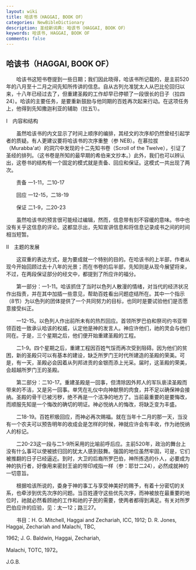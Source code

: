 ```yaml
---
layout: wiki
title: 哈该书（HAGGAI, BOOK OF）
categories: NewBibleDictionary
description: 圣经新词典: 哈该书（HAGGAI, BOOK OF）
keywords: 哈该书, HAGGAI, BOOK OF
comments: false
---
```


## 哈该书（HAGGAI, BOOK OF）

　　哈该书这短书卷提到一些日期；我们因此晓得，哈该书所记载的，是主前520年的八月至十二月之间先知所传讲的信息。自从古列允准犹太人从巴比伦回归以来，十八年已经过去了，但重建圣殿的工作却早已停顿了一段很长的日子（拉四24）。哈该的主要任务，是要重新鼓励与他同期的百姓再次起来行动。在这项任务上，他得到先知撒迦利亚的辅助（拉五1）。

Ⅰ　内容和结构

　　虽然哈该书的内文显示了时间上顺序的编排，其经文的次序却仍然曾经引起学者的质疑。有人更建议要将哈该书的次序重整（参 NEB）。在慕拉拔（Murabba'at）的洞穴中发现的十二先知书卷（Scroll of the Twelve），引证了圣经的排列。（这书卷是所知的最早期的希伯来文抄本。）此外，我们也可以辨认出，这卷书的结构有一个固定的模式就是责备、回应和保证。这模式一共出现了两次。

　　责备 一1-11，二10-17

　　回应 一12-15，二18-19

　　保证 二1-9，二20-23

　　虽然哈该书的预言很可能经过编辑，然而，信息带有刻不容缓的意味。书中也没有关乎这信息的评论。这都显示出，先知宣讲信息和将信息记录成书之间的时间相当短暂。

Ⅱ　主题的发展

　　这双重的表达方式，是为要成就一个特别的目的。在哈该书的上半部，作者从现今开始回顾过去十八年的光景；而在书卷的后半部，先知则是从现今展望将来，不过，在两段保证部分的经文中，都提到了所应许的福分。

　　第一部分：一1-11。哈该抓住了当时以色列人散漫的情绪，对当代的经济状况作出指责，并在其中加插一些意见，帮助百姓看出问题症结所在。其中一个指示（8节）为以色列的团体提供了一个共同努力的目标，也同时是要试验他们是否愿意接受纠正。

　　一12-15。以色列人作出前所未有的热烈回应。首领所罗巴伯和祭司约书亚带领百姓一致承认哈该的权威，认定他是神的发言人。神应许他们，祂的灵会与他们同在。于是，三个星期之后，他们便开始重建圣殿的工程。

　　二1-9。四个星期之后，重建工程因百姓气馁而再次受到阻碍。因为他们的贫困，新的圣殿只可以有基本的建设，缺乏所罗门王时代所建造的圣殿的荣美。可是，有一天，圣殿必会因着从列邦进贡的金银而添上光采。届时，这圣殿的荣美，会超越所罗门王的圣殿。

　　第二部分：二10-17。重建圣殿是一回事，但清除因外邦人的军队亵渎圣殿而带来的不洁，又是另一回事。单凭在礼仪中向神献祭的肉食，并不足以确保神会接纳。圣殿的骨干已被污秽，绝不再是一个洁净的地方了。当前最重要的是要悔改，而顺服先知是一个悔改的确切的明证。神必悦纳人的悔改，将缺乏变为丰盛。

　　二18-19。百姓积极回应，而神必再次赐福。就在当年十二月的那一天，当没有一个农夫可以预告明年的收成会是怎样的时候，神就应许会有丰收，作为祂悦纳人的标记。

　　二20-23这一段与二1-9所采用的比喻前呼后应。主前520年，政治的舞台上没有什么事可以使被掳归回的犹太人感到鼓舞。强国的地位虽然牢固，可是，它们被推翻的日子已经逼近。到时，大卫的后裔所罗巴伯，神所拣选的仆人，必要成为神的执行者，好像用来密封王谕的带印戒指一样（参：耶廿二24），必然成就神的一切意旨。

　　根据哈该所说的，委身于神的事工与享受神美好的赐予，有着十分密切的关系，也牵涉到优先次序的问题。当百姓遵守这些优先次序，而神被放在最重要的地位时，祂就必然看顾祂的工作和祂的子民的需要，使两者都得到满足。有关对所罗巴伯应许的应验，见：太一12；路三27。

　　书目：H. G. Mitchell, Haggai and Zechariah, ICC, 1912; D. R. Jones, Haggai, Zechariah and Malachi, TBC,

1962; J. G. Baldwin, Haggai, Zechariah,

Malachi, TOTC, 1972。

J.G.B.









